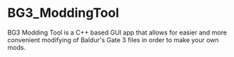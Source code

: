 # BG3_ModdingTool
BG3 Modding Tool is a C++ based GUI app that allows for easier and more convenient modifying of Baldur's Gate 3 files in order to make your own mods. 

